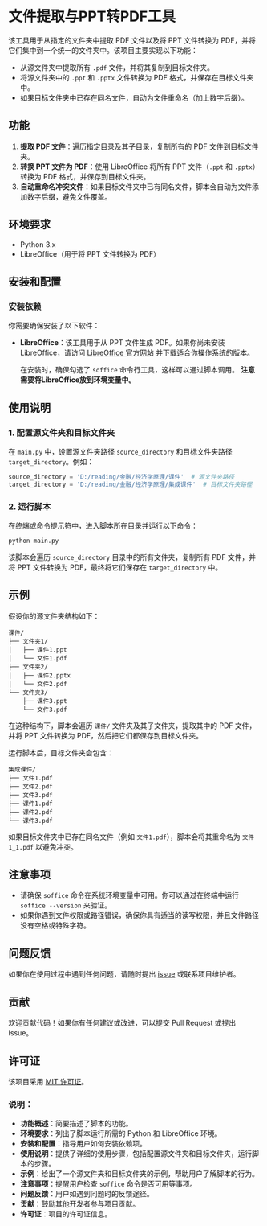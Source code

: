 # 文件提取与PPT转PDF工具

该工具用于从指定的文件夹中提取 PDF 文件以及将 PPT 文件转换为 PDF，并将它们集中到一个统一的文件夹中。该项目主要实现以下功能：

- 从源文件夹中提取所有 `.pdf` 文件，并将其复制到目标文件夹。
- 将源文件夹中的 `.ppt` 和 `.pptx` 文件转换为 PDF 格式，并保存在目标文件夹中。
- 如果目标文件夹中已存在同名文件，自动为文件重命名（加上数字后缀）。

## 功能

1. **提取 PDF 文件**：遍历指定目录及其子目录，复制所有的 PDF 文件到目标文件夹。
2. **转换 PPT 文件为 PDF**：使用 LibreOffice 将所有 PPT 文件（`.ppt` 和 `.pptx`）转换为 PDF 格式，并保存到目标文件夹。
3. **自动重命名冲突文件**：如果目标文件夹中已有同名文件，脚本会自动为文件添加数字后缀，避免文件覆盖。

## 环境要求

- Python 3.x
- LibreOffice（用于将 PPT 文件转换为 PDF）

## 安装和配置

### 安装依赖

你需要确保安装了以下软件：

- **LibreOffice**：该工具用于从 PPT 文件生成 PDF。如果你尚未安装 LibreOffice，请访问 [LibreOffice 官方网站](https://www.libreoffice.org/) 并下载适合你操作系统的版本。
  
  在安装时，确保勾选了 `soffice` 命令行工具，这样可以通过脚本调用。 **注意需要将LibreOffice放到环境变量中。**


## 使用说明

### 1. 配置源文件夹和目标文件夹

在 `main.py` 中，设置源文件夹路径 `source_directory` 和目标文件夹路径 `target_directory`。例如：

```python
source_directory = 'D:/reading/金融/经济学原理/课件'  # 源文件夹路径
target_directory = 'D:/reading/金融/经济学原理/集成课件'  # 目标文件夹路径
```

### 2. 运行脚本

在终端或命令提示符中，进入脚本所在目录并运行以下命令：

```bash
python main.py
```

该脚本会遍历 `source_directory` 目录中的所有文件夹，复制所有 PDF 文件，并将 PPT 文件转换为 PDF，最终将它们保存在 `target_directory` 中。

## 示例

假设你的源文件夹结构如下：

```
课件/
├── 文件夹1/
│   ├── 课件1.ppt
│   └── 文件1.pdf
├── 文件夹2/
│   ├── 课件2.pptx
│   └── 文件2.pdf
└── 文件夹3/
    ├── 课件3.ppt
    └── 文件3.pdf
```

在这种结构下，脚本会遍历 `课件/` 文件夹及其子文件夹，提取其中的 PDF 文件，并将 PPT 文件转换为 PDF，然后把它们都保存到目标文件夹。

运行脚本后，目标文件夹会包含：

```
集成课件/
├── 文件1.pdf
├── 文件2.pdf
├── 文件3.pdf
├── 课件1.pdf
├── 课件2.pdf
└── 课件3.pdf
```



如果目标文件夹中已存在同名文件（例如 `文件1.pdf`），脚本会将其重命名为 `文件1_1.pdf` 以避免冲突。

## 注意事项

- 请确保 `soffice` 命令在系统环境变量中可用。你可以通过在终端中运行 `soffice --version` 来验证。
- 如果你遇到文件权限或路径错误，确保你具有适当的读写权限，并且文件路径没有空格或特殊字符。

## 问题反馈

如果你在使用过程中遇到任何问题，请随时提出 [issue](https://github.com/yourusername/yourrepo/issues) 或联系项目维护者。

## 贡献

欢迎贡献代码！如果你有任何建议或改进，可以提交 Pull Request 或提出 Issue。

## 许可证

该项目采用 [MIT 许可证](https://opensource.org/licenses/MIT)。


### 说明：
- **功能概述**：简要描述了脚本的功能。
- **环境要求**：列出了脚本运行所需的 Python 和 LibreOffice 环境。
- **安装和配置**：指导用户如何安装依赖项。
- **使用说明**：提供了详细的使用步骤，包括配置源文件夹和目标文件夹，运行脚本的步骤。
- **示例**：给出了一个源文件夹和目标文件夹的示例，帮助用户了解脚本的行为。
- **注意事项**：提醒用户检查 `soffice` 命令是否可用等事项。
- **问题反馈**：用户如遇到问题时的反馈途径。
- **贡献**：鼓励其他开发者参与项目贡献。
- **许可证**：项目的许可证信息。

